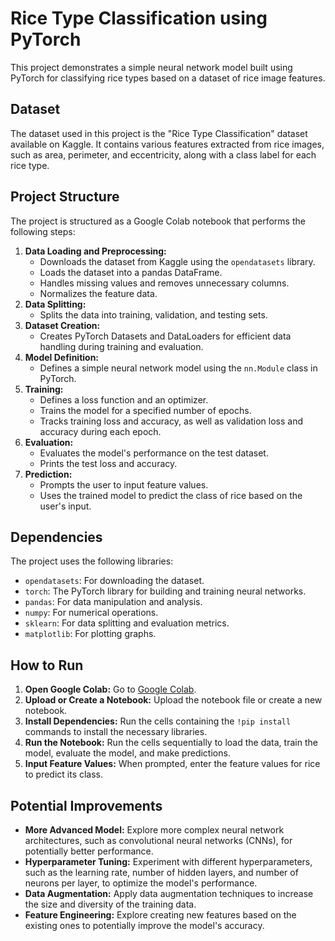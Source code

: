 # Rice Type Classification using PyTorch

This project demonstrates a simple neural network model built using PyTorch for classifying rice types based on a dataset of rice image features.


## Dataset

The dataset used in this project is the "Rice Type Classification" dataset available on Kaggle. It contains various features extracted from rice images, such as area, perimeter, and eccentricity, along with a class label for each rice type.


## Project Structure

The project is structured as a Google Colab notebook that performs the following steps:

1. **Data Loading and Preprocessing:**
   - Downloads the dataset from Kaggle using the `opendatasets` library.
   - Loads the dataset into a pandas DataFrame.
   - Handles missing values and removes unnecessary columns.
   - Normalizes the feature data.
2. **Data Splitting:**
   - Splits the data into training, validation, and testing sets.
3. **Dataset Creation:**
   - Creates PyTorch Datasets and DataLoaders for efficient data handling during training and evaluation.
4. **Model Definition:**
   - Defines a simple neural network model using the `nn.Module` class in PyTorch.
5. **Training:**
   - Defines a loss function and an optimizer.
   - Trains the model for a specified number of epochs.
   - Tracks training loss and accuracy, as well as validation loss and accuracy during each epoch.
6. **Evaluation:**
   - Evaluates the model's performance on the test dataset.
   - Prints the test loss and accuracy.
7. **Prediction:**
   - Prompts the user to input feature values.
   - Uses the trained model to predict the class of rice based on the user's input.



## Dependencies

The project uses the following libraries:

- `opendatasets`: For downloading the dataset.
- `torch`: The PyTorch library for building and training neural networks.
- `pandas`: For data manipulation and analysis.
- `numpy`: For numerical operations.
- `sklearn`: For data splitting and evaluation metrics.
- `matplotlib`: For plotting graphs.

## How to Run

1. **Open Google Colab:** Go to [Google Colab](https://colab.research.google.com/).
2. **Upload or Create a Notebook:** Upload the notebook file or create a new notebook.
3. **Install Dependencies:** Run the cells containing the `!pip install` commands to install the necessary libraries.
4. **Run the Notebook:** Run the cells sequentially to load the data, train the model, evaluate the model, and make predictions.
5. **Input Feature Values:** When prompted, enter the feature values for rice to predict its class.

## Potential Improvements

- **More Advanced Model:** Explore more complex neural network architectures, such as convolutional neural networks (CNNs), for potentially better performance.
- **Hyperparameter Tuning:** Experiment with different hyperparameters, such as the learning rate, number of hidden layers, and number of neurons per layer, to optimize the model's performance.
- **Data Augmentation:** Apply data augmentation techniques to increase the size and diversity of the training data.
- **Feature Engineering:** Explore creating new features based on the existing ones to potentially improve the model's accuracy.

